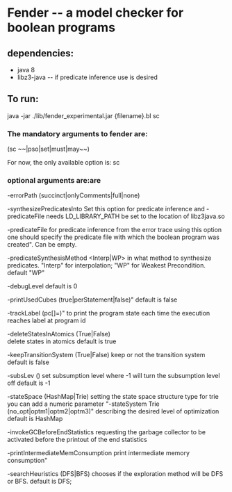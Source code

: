# Fender -- a model checker for boolean programs
## dependencies: 
- java 8
- libz3-java -- if predicate inference use is desired

## To run:
java -jar ./lib/fender_experimental.jar {filename}.bl sc


### The mandatory arguments to fender are:

 <the name of the program to analize> 
 (sc ~~|pso|set|must|may~~) 

For now, the only available option is: sc  
### optional arguments are:are
 -errorPath (succinct|onlyComments|full|none)

 -synthesizePredicatesInto <predicateFileName>
Set this option for predicate inference
	and  -predicateFile <predicateFileName>
    needs LD_LIBRARY_PATH be set to the location of libz3java.so
    
 -predicateFile <predicateFileName>
for predicate inference from the error trace using this option one should specify the predicate file with which the boolean program was created". Can be empty.

 -predicateSynthesisMethod <Interp|WP>
in what method to synthesize predicates. \"Interp\" for interpolation; \"WP\" for Weakest Precondition.
default \"WP\"

 -debugLevel <an int indicating the debug level>
default is 0 

 -printUsedCubes (true|perStatement|false)\"
default is false 

 -trackLabel (pc[<DesiredPID>]=<DesiredLabel>)\"
to print the program state each time the execution reaches label <DesiredLabel> at program id <DesiredPID>

 -deleteStatesInAtomics (True|False)  
delete states in atomics
default is true

 -keepTransitionSystem (True|False)
keep or not the transition system 
default is false

 -subsLev (<Int>)
set subsumption level
where -1 will turn the subsumption level off
default is -1

 -stateSpace (HashMap|Trie)
setting the state space structure type 
for trie you can add a numeric parameter
\"-stateSystem Trie (no_opt|optm1|optm2|optm3)\" describing the desired level of optimization
default is HashMap

 -invokeGCBeforeEndStatistics
requesting the garbage collector to be activated before the printout of the end statistics

 -printIntermediateMemConsumption
 print intermediate memory consumption"

 -searchHeuristics (DFS|BFS)
chooses if the exploration method will be DFS or BFS.
default is DFS;
